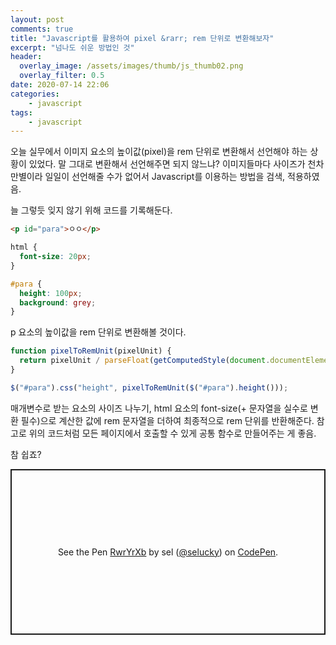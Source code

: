 ```yaml
---
layout: post
comments: true
title: "Javascript를 활용하여 pixel &rarr; rem 단위로 변환해보자"
excerpt: "넘나도 쉬운 방법인 것"
header:
  overlay_image: /assets/images/thumb/js_thumb02.png
  overlay_filter: 0.5
date: 2020-07-14 22:06
categories:
    - javascript
tags:
    - javascript
---
```


오늘 실무에서 이미지 요소의 높이값(pixel)을 rem 단위로 변환해서 선언해야 하는 상황이 있었다. 말 그대로 변환해서 선언해주면 되지 않느냐? 이미지들마다 사이즈가 천차만별이라 일일이 선언해줄 수가 없어서 Javascript를 이용하는 방법을 검색, 적용하였음.

늘 그렇듯 잊지 않기 위해 코드를 기록해둔다.

```html
<p id="para">ㅇㅇ</p>
```

```css
html {
  font-size: 20px;
}

#para {
  height: 100px;
  background: grey;
}
```

p 요소의 높이값을 rem 단위로 변환해볼 것이다.

```javascript
function pixelToRemUnit(pixelUnit) {
  return pixelUnit / parseFloat(getComputedStyle(document.documentElement).fontSize) + "rem";
}

$("#para").css("height", pixelToRemUnit($("#para").height()));
```

매개변수로 받는 요소의 사이즈 나누기, html 요소의 font-size(+ 문자열을 실수로 변환 필수)으로 계산한 값에 rem 문자열을 더하여 최종적으로 rem 단위를 반환해준다. 참고로 위의 코드처럼 모든 페이지에서 호출할 수 있게 공통 함수로 만들어주는 게 좋음.

참 쉽죠?

<p class="codepen" data-height="265" data-theme-id="default" data-default-tab="js,result" data-user="selucky" data-slug-hash="RwrYrXb" style="height: 265px; box-sizing: border-box; display: flex; align-items: center; justify-content: center; border: 2px solid; margin: 1em 0; padding: 1em;" data-pen-title="RwrYrXb">
  <span>See the Pen <a href="https://codepen.io/selucky/pen/RwrYrXb">
  RwrYrXb</a> by sel (<a href="https://codepen.io/selucky">@selucky</a>)
  on <a href="https://codepen.io">CodePen</a>.</span>
</p>
<script async src="https://static.codepen.io/assets/embed/ei.js"></script>